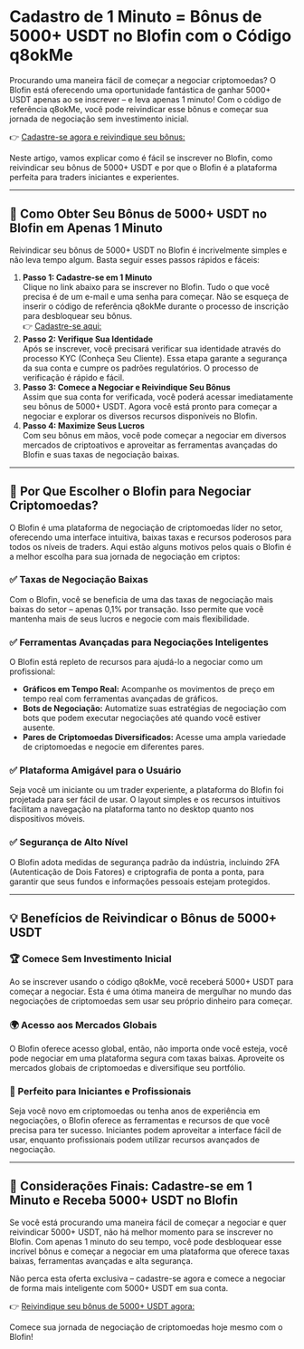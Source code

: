 <h1>Cadastro de 1 Minuto = Bônus de 5000+ USDT no Blofin com o Código q8okMe</h1>

<p>Procurando uma maneira fácil de começar a negociar criptomoedas? O Blofin está oferecendo uma oportunidade fantástica de ganhar 5000+ USDT apenas ao se inscrever – e leva apenas 1 minuto! Com o código de referência q8okMe, você pode reivindicar esse bônus e começar sua jornada de negociação sem investimento inicial.</p>

<p>👉 <a href="https://blofin.com/register?referral_code=q8okMe">Cadastre-se agora e reivindique seu bônus:</a></p>

<p>Neste artigo, vamos explicar como é fácil se inscrever no Blofin, como reivindicar seu bônus de 5000+ USDT e por que o Blofin é a plataforma perfeita para traders iniciantes e experientes.</p>

<hr>

<h2>🎁 Como Obter Seu Bônus de 5000+ USDT no Blofin em Apenas 1 Minuto</h2>

<p>Reivindicar seu bônus de 5000+ USDT no Blofin é incrivelmente simples e não leva tempo algum. Basta seguir esses passos rápidos e fáceis:</p>

<ol>
    <li><strong>Passo 1: Cadastre-se em 1 Minuto</strong><br>
        Clique no link abaixo para se inscrever no Blofin. Tudo o que você precisa é de um e-mail e uma senha para começar. Não se esqueça de inserir o código de referência q8okMe durante o processo de inscrição para desbloquear seu bônus.<br>
        👉 <a href="https://blofin.com/register?referral_code=q8okMe">Cadastre-se aqui:</a>
    </li>
    <li><strong>Passo 2: Verifique Sua Identidade</strong><br>
        Após se inscrever, você precisará verificar sua identidade através do processo KYC (Conheça Seu Cliente). Essa etapa garante a segurança da sua conta e cumpre os padrões regulatórios. O processo de verificação é rápido e fácil.</li>
    <li><strong>Passo 3: Comece a Negociar e Reivindique Seu Bônus</strong><br>
        Assim que sua conta for verificada, você poderá acessar imediatamente seu bônus de 5000+ USDT. Agora você está pronto para começar a negociar e explorar os diversos recursos disponíveis no Blofin.</li>
    <li><strong>Passo 4: Maximize Seus Lucros</strong><br>
        Com seu bônus em mãos, você pode começar a negociar em diversos mercados de criptoativos e aproveitar as ferramentas avançadas do Blofin e suas taxas de negociação baixas.</li>
</ol>

<hr>

<h2>🚀 Por Que Escolher o Blofin para Negociar Criptomoedas?</h2>

<p>O Blofin é uma plataforma de negociação de criptomoedas líder no setor, oferecendo uma interface intuitiva, baixas taxas e recursos poderosos para todos os níveis de traders. Aqui estão alguns motivos pelos quais o Blofin é a melhor escolha para sua jornada de negociação em criptos:</p>

<h3>✅ Taxas de Negociação Baixas</h3>
<p>Com o Blofin, você se beneficia de uma das taxas de negociação mais baixas do setor – apenas 0,1% por transação. Isso permite que você mantenha mais de seus lucros e negocie com mais flexibilidade.</p>

<h3>✅ Ferramentas Avançadas para Negociações Inteligentes</h3>
<p>O Blofin está repleto de recursos para ajudá-lo a negociar como um profissional:</p>
<ul>
    <li><strong>Gráficos em Tempo Real:</strong> Acompanhe os movimentos de preço em tempo real com ferramentas avançadas de gráficos.</li>
    <li><strong>Bots de Negociação:</strong> Automatize suas estratégias de negociação com bots que podem executar negociações até quando você estiver ausente.</li>
    <li><strong>Pares de Criptomoedas Diversificados:</strong> Acesse uma ampla variedade de criptomoedas e negocie em diferentes pares.</li>
</ul>

<h3>✅ Plataforma Amigável para o Usuário</h3>
<p>Seja você um iniciante ou um trader experiente, a plataforma do Blofin foi projetada para ser fácil de usar. O layout simples e os recursos intuitivos facilitam a navegação na plataforma tanto no desktop quanto nos dispositivos móveis.</p>

<h3>✅ Segurança de Alto Nível</h3>
<p>O Blofin adota medidas de segurança padrão da indústria, incluindo 2FA (Autenticação de Dois Fatores) e criptografia de ponta a ponta, para garantir que seus fundos e informações pessoais estejam protegidos.</p>

<hr>

<h2>💡 Benefícios de Reivindicar o Bônus de 5000+ USDT</h2>

<h3>🏆 Comece Sem Investimento Inicial</h3>
<p>Ao se inscrever usando o código q8okMe, você receberá 5000+ USDT para começar a negociar. Esta é uma ótima maneira de mergulhar no mundo das negociações de criptomoedas sem usar seu próprio dinheiro para começar.</p>

<h3>🌍 Acesso aos Mercados Globais</h3>
<p>O Blofin oferece acesso global, então, não importa onde você esteja, você pode negociar em uma plataforma segura com taxas baixas. Aproveite os mercados globais de criptomoedas e diversifique seu portfólio.</p>

<h3>💼 Perfeito para Iniciantes e Profissionais</h3>
<p>Seja você novo em criptomoedas ou tenha anos de experiência em negociações, o Blofin oferece as ferramentas e recursos de que você precisa para ter sucesso. Iniciantes podem aproveitar a interface fácil de usar, enquanto profissionais podem utilizar recursos avançados de negociação.</p>

<hr>

<h2>🎯 Considerações Finais: Cadastre-se em 1 Minuto e Receba 5000+ USDT no Blofin</h2>

<p>Se você está procurando uma maneira fácil de começar a negociar e quer reivindicar 5000+ USDT, não há melhor momento para se inscrever no Blofin. Com apenas 1 minuto do seu tempo, você pode desbloquear esse incrível bônus e começar a negociar em uma plataforma que oferece taxas baixas, ferramentas avançadas e alta segurança.</p>

<p>Não perca esta oferta exclusiva – cadastre-se agora e comece a negociar de forma mais inteligente com 5000+ USDT em sua conta.</p>

<p>👉 <a href="https://blofin.com/register?referral_code=q8okMe">Reivindique seu bônus de 5000+ USDT agora:</a></p>

<p>Comece sua jornada de negociação de criptomoedas hoje mesmo com o Blofin!</p>

</body>
</html>
